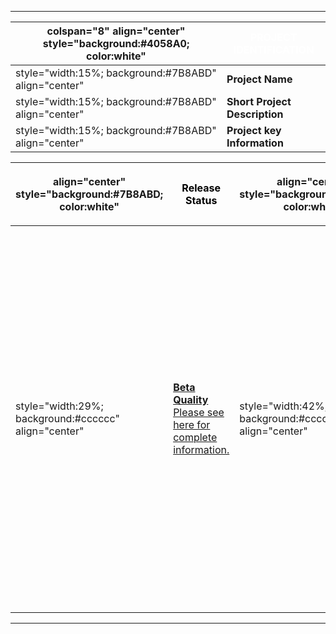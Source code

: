 -----

| colspan="8" align="center" style="background:\#4058A0; color:white" | <font color="white">**PROJECT IDENTIFICATION** |
| ------------------------------------------------------------------- | ---------------------------------------------- |
| style="width:15%; background:\#7B8ABD" align="center"               | **Project Name**                               |
| style="width:15%; background:\#7B8ABD" align="center"               | **Short Project Description**                  |
| style="width:15%; background:\#7B8ABD" align="center"               | **Project key Information**                    |

<table>
<thead>
<tr class="header">
<th><p>align="center" style="background:#7B8ABD; color:white"</p></th>
<th><p><font color="black"><strong>Release Status</strong></p></th>
<th><p>align="center" style="background:#7B8ABD; color:white"</p></th>
<th><p><font color="black"><strong>Main Links</strong></p></th>
<th><p>align="center" style="background:#7B8ABD; color:white"</p></th>
<th><p><font color="black"><strong>Related Projects</strong></p></th>
</tr>
</thead>
<tbody>
<tr class="odd">
<td><p>style="width:29%; background:#cccccc" align="center"</p></td>
<td><p><strong><a href=":Category:OWASP_Project_Assessment#Beta_Quality_Documentation_Criteria" title="wikilink">Beta Quality</a></strong><br />
<a href=":OWASP_Backend_Security_Project_-_Assessment_Frame" title="wikilink">Please see here for complete information.</a></p></td>
<td><p>style="width:42%; background:#cccccc" align="center"</p></td>
<td><ul>
<li>About OWASP Backend Security Project: <a href="https://www.owasp.org/images/2/20/OWASP_EU_Summit_2008_Presentation_Model.ppt">PowerPoint</a></li>
<li>PDF version: <a href="http://www.owasp.org/index.php/Image:OWASP_Backend_Security_Project_1.0beta.pdf">OWASP Backend Security Project 1.0 beta.pdf</a></li>
<li>DOC version: <a href="http://www.owasp.org/index.php/Image:OWASP_Backend_Security_Project_1.0beta.doc">OWASP Backend Security Project 1.0 beta.doc</a></li>
<li><a href="OWASP_Backend_Security_Project" title="wikilink">OWASP Backend Security Project v1.0</a></li>
<li>(If appropriate, more links to be added)</li>
</ul></td>
<td><p>style="width:29%; background:#cccccc" align="center"</p></td>
<td><ul>
<li>(If appropriate, add links)</li>
</ul></td>
</tr>
</tbody>
</table>

-----